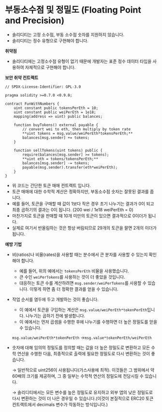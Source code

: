 # 부동소수점 및 정밀도 (Floating Point and Precision)

- 솔리디티는 고정 소수점, 부동 소수점 숫자를 지원하지 않습니다.
- 솔리디티는 정수 유형으로 구현해야 합니다.

**취약점**

- 솔리디티에는 고정소수점 유형이 없기 때문에 개발자는 표준 정수 데이터 타입을 사용하여 자체적으로 구현해야 합니다.

**보안 취약 컨트랙트**

```solidity
// SPDX-License-Identifier: GPL-3.0

pragma solidity >=0.7.0 <0.9.0;

contract FunWithNumbers {
    uint constant public tokensPerEth = 10;
    uint constant public weiPerEth = 1e18;
    mapping(address => uint) public balances;

    function buyTokens() external payable {
        // convert wei to eth, then multiply by token rate
        **uint tokens = msg.value/weiPerEth*tokensPerEth;**
        balances[msg.sender] += tokens;
    }

    function sellTokens(uint tokens) public {
        require(balances[msg.sender] >= tokens);
        **uint eth = tokens/tokensPerEth;**
        balances[msg.sender] -= tokens;
        payable(msg.sender).transfer(eth*weiPerEth);
    }
}
```

- 위 코드는 간단한 토큰 매매 컨트랙트 입니다.
- 토큰 매매에 대한 수학적 계산은 정확하지만, 부동소수점 숫자는 잘못된 결과를 줍니다.
- 예를 들어, 토큰을 구매할 때 값이 1보다 작은 경우 초기 나누기는 결과가 0이 되고 최종 곱하기의 결과는 0이 됩니다. (200 wei / 1e18 weiPerEth = 0)
- 마찬가지로 토큰을 판매할 때 10개 미만의 토큰이 있으면 결과적으로 0이더가 됩니다.
- 실제로 여기서 반올림하는 것은 항상 버림되므로 29개의 토큰을 팔면 2개의 이더가 됩니다.

**예방 기법**

- 비(ratios)나 비율(rates)을 사용할 때는 분수에서 큰 분자를 사용할 수 있는지 확인해야 합니다.
    - 예를 들어, 위의 예에서는 `tokensPerEth` 비율을 사용했습니다.
    - 큰 수인 `weiPerTokens`를 사용하는 것이 더 좋았을 것입니다.
    - 대응하는 토큰 수를 계산하려면 `msg.sender/weiPerTokens`를 사용할 수 있습니다. 이렇게 하면 좀 더 정확한 결과를 얻을 수 있습니다.
- 작업 순서를 염두에 두고 개발하는 것이 좋습니다.
    - 이 예에서 토큰을 구입하는 계산은 `msg.value/weiPerEth*tokenPerEth`입니다. 나누기는 곱하기 전에 발생합니다.
    - 이 예에서는 먼저 곱셈을 수행한 후에 나누기를 수행하면 더 높은 정밀도를 얻을 수 있습니다.
    
    `msg.value/weiPerEth*tokenPerEth` →`msg.value*tokenPerEth/weiPerEth`
    
- 숫자에 대해 임의의 정밀도를 정의할 때는 값을 더 높은 정밀도로 변환하고 모든 수학 연산을 수행한 다음, 최종적으로 출력에 필요한 정밀도로 다시 변환하는 것이 좋습니다.
    
    <aside>
    → 일반적으로 uint256이 사용됩니다(가스사용에 최적). 이것들은 그 범위에서 약 60배의 크기를 제공하며, 그 중 일부는 수학적 연산의 정밀도에 전담시킬 수 있습니다.   

    → 솔리디티에서는 모든 변수를 높은 정밀도로 유지하고 외부 앱의 낮은 정밀도로 다시 변환하는 것이 더 나은 경우일 수 있습니다.(이것이 본질적으로 ERC20 토큰 컨트랙트에서 decimals 변수가 작동하는 방식입니다.)
    
    </aside>